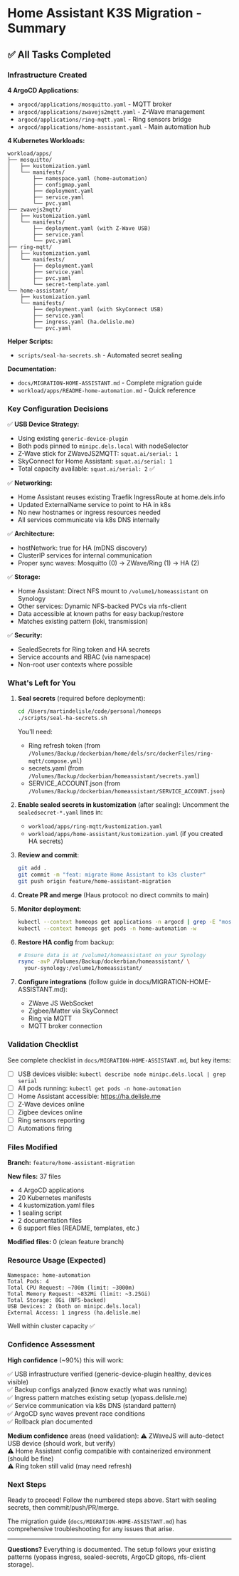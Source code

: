 # Home Assistant K3S Migration - Summary

## ✅ All Tasks Completed

### Infrastructure Created

**4 ArgoCD Applications:**
- `argocd/applications/mosquitto.yaml` - MQTT broker
- `argocd/applications/zwavejs2mqtt.yaml` - Z-Wave management
- `argocd/applications/ring-mqtt.yaml` - Ring sensors bridge
- `argocd/applications/home-assistant.yaml` - Main automation hub

**4 Kubernetes Workloads:**
```
workload/apps/
├── mosquitto/
│   ├── kustomization.yaml
│   └── manifests/
│       ├── namespace.yaml (home-automation)
│       ├── configmap.yaml
│       ├── deployment.yaml
│       ├── service.yaml
│       └── pvc.yaml
├── zwavejs2mqtt/
│   ├── kustomization.yaml
│   └── manifests/
│       ├── deployment.yaml (with Z-Wave USB)
│       ├── service.yaml
│       └── pvc.yaml
├── ring-mqtt/
│   ├── kustomization.yaml
│   └── manifests/
│       ├── deployment.yaml
│       ├── service.yaml
│       ├── pvc.yaml
│       └── secret-template.yaml
└── home-assistant/
    ├── kustomization.yaml
    └── manifests/
        ├── deployment.yaml (with SkyConnect USB)
        ├── service.yaml
        ├── ingress.yaml (ha.delisle.me)
        └── pvc.yaml
```

**Helper Scripts:**
- `scripts/seal-ha-secrets.sh` - Automated secret sealing

**Documentation:**
- `docs/MIGRATION-HOME-ASSISTANT.md` - Complete migration guide
- `workload/apps/README-home-automation.md` - Quick reference

### Key Configuration Decisions

✅ **USB Device Strategy:**
- Using existing `generic-device-plugin` 
- Both pods pinned to `minipc.dels.local` with nodeSelector
- Z-Wave stick for ZWaveJS2MQTT: `squat.ai/serial: 1`
- SkyConnect for Home Assistant: `squat.ai/serial: 1`
- Total capacity available: `squat.ai/serial: 2` ✅

✅ **Networking:**
- Home Assistant reuses existing Traefik IngressRoute at home.dels.info
- Updated ExternalName service to point to HA in k8s
- No new hostnames or ingress resources needed
- All services communicate via k8s DNS internally

✅ **Architecture:**
- hostNetwork: true for HA (mDNS discovery)
- ClusterIP services for internal communication
- Proper sync waves: Mosquitto (0) → ZWave/Ring (1) → HA (2)

✅ **Storage:**
- Home Assistant: Direct NFS mount to `/volume1/homeassistant` on Synology
- Other services: Dynamic NFS-backed PVCs via nfs-client
- Data accessible at known paths for easy backup/restore
- Matches existing pattern (loki, transmission)

✅ **Security:**
- SealedSecrets for Ring token and HA secrets
- Service accounts and RBAC (via namespace)
- Non-root user contexts where possible

### What's Left for You

1. **Seal secrets** (required before deployment):
   ```bash
   cd /Users/martindelisle/code/personal/homeops
   ./scripts/seal-ha-secrets.sh
   ```
   
   You'll need:
   - Ring refresh token (from `/Volumes/Backup/dockerbian/home/dels/src/dockerFiles/ring-mqtt/compose.yml`)
   - secrets.yaml (from `/Volumes/Backup/dockerbian/homeassistant/secrets.yaml`)
   - SERVICE_ACCOUNT.json (from `/Volumes/Backup/dockerbian/homeassistant/SERVICE_ACCOUNT.json`)

2. **Enable sealed secrets in kustomization** (after sealing):
   Uncomment the `sealedsecret-*.yaml` lines in:
   - `workload/apps/ring-mqtt/kustomization.yaml`
   - `workload/apps/home-assistant/kustomization.yaml` (if you created HA secrets)

3. **Review and commit**:
   ```bash
   git add .
   git commit -m "feat: migrate Home Assistant to k3s cluster"
   git push origin feature/home-assistant-migration
   ```

4. **Create PR and merge** (Haus protocol: no direct commits to main)

5. **Monitor deployment**:
   ```bash
   kubectl --context homeops get applications -n argocd | grep -E "mosquitto|zwavejs|ring|home-assistant"
   kubectl --context homeops get pods -n home-automation -w
   ```

6. **Restore HA config** from backup:
   ```bash
   # Ensure data is at /volume1/homeassistant on your Synology
   rsync -avP /Volumes/Backup/dockerbian/homeassistant/ \
     your-synology:/volume1/homeassistant/
   ```

7. **Configure integrations** (follow guide in docs/MIGRATION-HOME-ASSISTANT.md):
   - ZWave JS WebSocket
   - Zigbee/Matter via SkyConnect
   - Ring via MQTT
   - MQTT broker connection

### Validation Checklist

See complete checklist in `docs/MIGRATION-HOME-ASSISTANT.md`, but key items:

- [ ] USB devices visible: `kubectl describe node minipc.dels.local | grep serial`
- [ ] All pods running: `kubectl get pods -n home-automation`
- [ ] Home Assistant accessible: https://ha.delisle.me
- [ ] Z-Wave devices online
- [ ] Zigbee devices online  
- [ ] Ring sensors reporting
- [ ] Automations firing

### Files Modified

**Branch:** `feature/home-assistant-migration`

**New files:** 37 files
- 4 ArgoCD applications
- 20 Kubernetes manifests
- 4 kustomization.yaml files
- 1 sealing script
- 2 documentation files
- 6 support files (README, templates, etc.)

**Modified files:** 0 (clean feature branch)

### Resource Usage (Expected)

```
Namespace: home-automation
Total Pods: 4
Total CPU Request: ~700m (limit: ~3000m)
Total Memory Request: ~832Mi (limit: ~3.25Gi)
Total Storage: 8Gi (NFS-backed)
USB Devices: 2 (both on minipc.dels.local)
External Access: 1 ingress (ha.delisle.me)
```

Well within cluster capacity ✅

### Confidence Assessment

**High confidence** (~90%) this will work:

✅ USB infrastructure verified (generic-device-plugin healthy, devices visible)  
✅ Backup configs analyzed (know exactly what was running)  
✅ Ingress pattern matches existing setup (yopass.delisle.me)  
✅ Service communication via k8s DNS (standard pattern)  
✅ ArgoCD sync waves prevent race conditions  
✅ Rollback plan documented  

**Medium confidence** areas (need validation):
⚠️  ZWaveJS will auto-detect USB device (should work, but verify)  
⚠️  Home Assistant config compatible with containerized environment (should be fine)  
⚠️  Ring token still valid (may need refresh)  

### Next Steps

Ready to proceed! Follow the numbered steps above. Start with sealing secrets, then commit/push/PR/merge.

The migration guide (`docs/MIGRATION-HOME-ASSISTANT.md`) has comprehensive troubleshooting for any issues that arise.

---

**Questions?** Everything is documented. The setup follows your existing patterns (yopass ingress, sealed-secrets, ArgoCD gitops, nfs-client storage).


